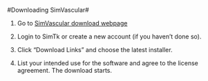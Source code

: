#Downloading SimVascular#

1. Go to  <a href="https://simtk.org/project/xml/downloads.xml?group_id=188" target="_blank">SimVascular download webpage</a>

2. Login to SimTk or create a new account (if you haven’t done so).

3. Click “Download Links” and choose the latest installer.

4. List your intended use for the software and agree to the license agreement. The download starts.
